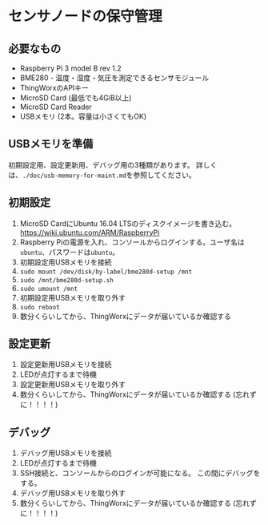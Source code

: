 # センサノードの保守管理

## 必要なもの
- Raspberry Pi 3 model B rev 1.2
- BME280 - 温度・湿度・気圧を測定できるセンサモジュール
- ThingWorxのAPIキー
- MicroSD Card (最低でも4GiB以上)
- MicroSD Card Reader
- USBメモリ (2本。容量は小さくてもOK)

## USBメモリを準備
初期設定用、設定更新用、デバッグ用の3種類があります。
詳しくは、`./doc/usb-memory-for-maint.md`を参照してください。

## 初期設定
1. MicroSD CardにUbuntu 16.04 LTSのディスクイメージを書き込む。
   https://wiki.ubuntu.com/ARM/RaspberryPi
2. Raspberry Piの電源を入れ、コンソールからログインする。ユーザ名は`ubuntu`、パスワードは`ubuntu`。
3. 初期設定用USBメモリを接続
4. `sudo mount /dev/disk/by-label/bme280d-setup /mnt`
5. `sudo /mnt/bme280d-setup.sh`
6. `sudo umount /mnt`
7. 初期設定用USBメモリを取り外す
8. `sudo reboot`
9. 数分くらいしてから、ThingWorxにデータが届いているか確認する

## 設定更新
1. 設定更新用USBメモリを接続
2. LEDが点灯するまで待機
3. 設定更新用USBメモリを取り外す
4. 数分くらいしてから、ThingWorxにデータが届いているか確認する (忘れずに！！！！)

## デバッグ
1. デバッグ用USBメモリを接続
2. LEDが点灯するまで待機
3. SSH接続と、コンソールからのログインが可能になる。
   この間にデバッグをする。
4. デバッグ用USBメモリを取り外す
5. 数分くらいしてから、ThingWorxにデータが届いているか確認する (忘れずに！！！！)
